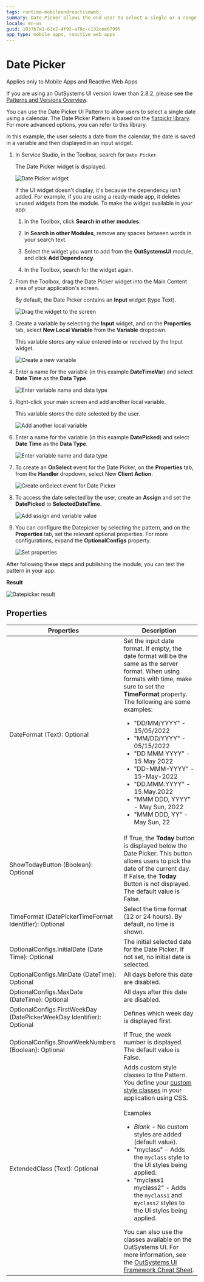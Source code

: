 ```yaml
---
tags: runtime-mobileandreactiveweb;  
summary: Date Picker allows the end user to select a single or a range of dates using a calendar.
locale: en-us
guid: 1037b7a1-61e2-4f92-a78c-c132cee67995
app_type: mobile apps, reactive web apps
---
```


# Date Picker

<div class="info" markdown="1">

Applies only to Mobile Apps and Reactive Web Apps

</div>

<div class="info" markdown="1">

If you are using an OutSystems UI version lower than 2.8.2, please see the [Patterns and Versions Overview](https://outsystemsui.outsystems.com/OutsystemsUiWebsite/MigrationOverview).

</div>

You can use the Date Picker UI Pattern to allow users to select a single date using a calendar. The Date Picker Pattern is based on the [flatpickr library](https://flatpickr.js.org/). For more advanced options, you can refer to this library.

In this example, the user selects a date from the calendar, the date is saved in a variable and then displayed in an input widget.

1. In Service Studio, in the Toolbox, search for `Date Picker`.

    The Date Picker widget is displayed.

    ![Date Picker widget](<images/datepicker-widget-ss.png>)

    If the UI widget doesn't display, it's because the dependency isn't added. For example, if you are using a ready-made app, it deletes unused widgets from the module. To make the widget available in your app:

    1. In the Toolbox, click **Search in other modules**.

    1. In **Search in other Modules**, remove any spaces between words in your search text.
    
    1. Select the widget you want to add from the **OutSystemsUI** module, and click **Add Dependency**. 

    1. In the Toolbox, search for the widget again.

1. From the Toolbox, drag the Date Picker widget into the Main Content area of your application's screen.

    By default, the Date Picker contains an **Input** widget (type Text).

    ![Drag the widget to the screen](<images/datepicker-drag-ss.png>)

1. Create a variable by selecting the **Input** widget, and on the **Properties** tab, select **New Local Variable** from the **Variable** dropdown.

    This variable stores any value entered into or received by the Input widget.

    ![Create a new variable](<images/datepicker-var-ss.png>)

1. Enter a name for the variable (in this example **DateTimeVar**) and select **Date Time** as the **Data Type**.

    ![Enter variable name and data type](<images/datepicker-varname-ss.png>)

1. Right-click your main screen and add another local variable.

    This variable stores the date selected by the user.

    ![Add another local variable](<images/datepicker-localvar-ss.png>)

1. Enter a name for the variable (in this example **DatePicked**) and select **Date Time** as the **Data Type**.

    ![Enter variable name and data type](<images/datepicker-locvarname-ss.png>)

1. To create an **OnSelect** event for the Date Picker, on the **Properties** tab, from the **Handler** dropdown, select New **Client Action**.

    ![Create onSelect event for Date Picker](<images/datepicker-clientaction-ss.png>)

1. To access the date selected by the user, create an **Assign** and set the **DatePicked** to **SelectedDateTime**.

    ![Add assign and variable value](<images/datepicker-assign-ss.png>)

1. You can configure the Datepicker by selecting the pattern, and on the **Properties** tab, set the relevant optional properties. For more configurations, expand the **OptionalConfigs** property.

    ![Set properties](<images/datepicker-properties-ss.png>)

After following these steps and publishing the module, you can test the pattern in your app.

**Result**

![Datepicker result](<images/datepicker-result.png>)

## Properties

|Properties|Description|
|---|---|
|DateFormat (Text): Optional| Set the input date format. If empty, the date format will be the same as the server format. When using formats with time, make sure to set the **TimeFormat** property. The following are some examples:<ul><li>"DD/MM/YYYY" - 15/05/2022 </li> <li>"MM/DD/YYYY" - 05/15/2022</li><li>"DD MMM YYYY" - 15 May 2022</li><li>"DD-MMM-YYYY" - 15-May-2022</li><li>"DD.MMM.YYYY" - 15.May.2022</li><li>"MMM DDD, YYYY" - May Sun, 2022</li><li>"MMM DDD, YY" - May Sun, 22</li></ul> |
|ShowTodayButton (Boolean): Optional | If True, the **Today** button is displayed below the Date Picker.  This button allows users to pick the date of the current day. If False, the **Today** Button is not displayed. The default value is False.|
|TimeFormat (DatePickerTimeFormat Identifier): Optional|Select the time format (12 or 24 hours). By default, no time is shown.|
|OptionalConfigs.InitialDate (Date Time): Optional|The initial selected date for the Date Picker. If not set, no initial date is selected.|
|OptionalConfigs.MinDate (DateTime): Optional|All days before this date are disabled.|
|OptionalConfigs.MaxDate (DateTime): Optional|All days after this date are disabled.|
|OptionalConfigs.FirstWeekDay (DatePickerWeekDay Identifier): Optional|Defines which week day is displayed first.|
|OptionalConfigs.ShowWeekNumbers (Boolean): Optional|If True, the week number is displayed. The default value is False. |
|ExtendedClass (Text): Optional| Adds custom style classes to the Pattern. You define your [custom style classes](../../../look-feel/css.md) in your application using CSS. <br/><br/>Examples <ul><li>_Blank_ - No custom styles are added (default value).</li><li>"myclass" - Adds the ``myclass`` style to the UI styles being applied.</li><li>"myclass1 myclass2" - Adds the ``myclass1`` and ``myclass2`` styles to the UI styles being applied.</li></ul>You can also use the classes available on the OutSystems UI. For more information, see the [OutSystems UI Framework Cheat Sheet](https://outsystemsui.outsystems.com/OutsystemsUiWebsite/CheatSheet).|
